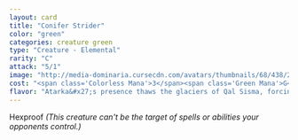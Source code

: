 ```yaml
---
layout: card
title: "Conifer Strider"
color: "green"
categories: creature green
type: "Creature - Elemental"
rarity: "C"
attack: "5/1"
image: "http://media-dominaria.cursecdn.com/avatars/thumbnails/68/438/200/283/635618514526038108.png"
cost: "<span class='Colorless Mana'>3</span><span class='Green Mana'>G</span>"
flavor: "Atarka&#x27;s presence thaws the glaciers of Qal Sisma, forcing its elementals to migrate or adapt."
---
```


Hexproof <em>(This creature can't be the target of spells or abilities your opponents control.)</em>
